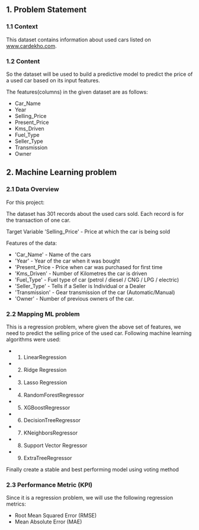 ## 1. Problem Statement
### 1.1 Context
This dataset contains information about used cars listed on www.cardekho.com.

### 1.2 Content
So the dataset will be used to build a predictive model to predict the price of a used car based on its input features.

The features(columns) in the given dataset are as follows:

* Car_Name
* Year
* Selling_Price
* Present_Price
* Kms_Driven
* Fuel_Type
* Seller_Type
* Transmission
* Owner

## 2. Machine Learning problem
### 2.1 Data Overview
For this project:

The dataset has 301 records about the used cars sold.
Each record is for the transaction of one car.

Target Variable
'Selling_Price' - Price at which the car is being sold

Features of the data:
- 'Car_Name' - Name of the cars
- 'Year' - Year of the car when it was bought
- 'Present_Price - Price when car was purchased for first time
- 'Kms_Driven' - Number of Kilometres the car is driven
- 'Fuel_Type' - Fuel type of car (petrol / diesel / CNG / LPG / electric)
- 'Seller_Type' - Tells if a Seller is Individual or a Dealer
- 'Transmission' - Gear transmission of the car (Automatic/Manual)
- 'Owner' - Number of previous owners of the car.

### 2.2 Mapping ML problem
This is a regression problem, where given the above set of features, we need to predict the selling price of the used car. Following machine learning algorithms were used:

- 1) LinearRegression
- 2) Ridge Regression
- 3) Lasso Regression
- 4) RandomForestRegressor
- 5) XGBoostRegressor
- 6) DecisionTreeRegressor
- 7) KNeighborsRegressor
- 8) Support Vector Regressor
- 9) ExtraTreeRegressor

Finally create a stable and best performing model using voting method

### 2.3 Performance Metric (KPI)

Since it is a regression problem, we will use the following regression metrics:
- Root Mean Squared Error (RMSE)
- Mean Absolute Error (MAE)
